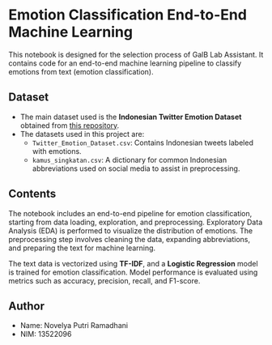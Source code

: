 # Emotion Classification End-to-End Machine Learning

This notebook is designed for the selection process of GalB Lab Assistant. It contains code for an end-to-end machine learning pipeline to classify emotions from text (emotion classification).

## Dataset

- The main dataset used is the **Indonesian Twitter Emotion Dataset** obtained from [this repository](https://github.com/meisaputri21/Indonesian-Twitter-Emotion-Dataset).
- The datasets used in this project are:
  - `Twitter_Emotion_Dataset.csv`: Contains Indonesian tweets labeled with emotions.
  - `kamus_singkatan.csv`: A dictionary for common Indonesian abbreviations used on social media to assist in preprocessing.

## Contents

The notebook includes an end-to-end pipeline for emotion classification, starting from data loading, exploration, and preprocessing. Exploratory Data Analysis (EDA) is performed to visualize the distribution of emotions. The preprocessing step involves cleaning the data, expanding abbreviations, and preparing the text for machine learning. 

The text data is vectorized using **TF-IDF**, and a **Logistic Regression** model is trained for emotion classification. Model performance is evaluated using metrics such as accuracy, precision, recall, and F1-score.

## Author

- Name: Novelya Putri Ramadhani
- NIM: 13522096